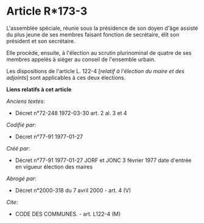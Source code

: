 # Article R*173-3

L'assemblée spéciale, réunie sous la présidence de son doyen d'âge assisté du plus jeune de ses membres faisant fonction de
secrétaire, élit son président et son secrétaire. 

Elle procède, ensuite, à l'élection au scrutin plurinominal de quatre de ses membres appelés à siéger au conseil de
l'ensemble urbain. 

Les dispositions de l'article L. 122-4 [*relatif à l'élection du maire et des adjoints*] sont applicables à ces deux
élections.

**Liens relatifs à cet article**

_Anciens textes_:

  - Décret n°72-248 1972-03-30 art. 2 al. 3 et 4

_Codifié par_:

  - Décret n°77-91 1977-01-27

_Créé par_:

  - Décret n°77-91 1977-01-27 JORF et JONC 3 février 1977 date d'entrée en vigueur élection des maires

_Abrogé par_:

  - Décret n°2000-318 du 7 avril 2000 - art. 4 (V)

_Cite_:

  - CODE DES COMMUNES. - art. L122-4 (M)
